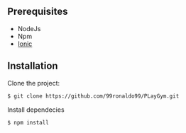 ## Prerequisites

- NodeJs
- Npm 
- [Ionic](http://ionicframework.com)

## Installation

Clone the project:

```sh
$ git clone https://github.com/99ronaldo99/PLayGym.git
```

Install dependecies

```sh
$ npm install
```
